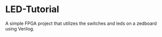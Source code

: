 # LED-Tutorial
A simple FPGA project that utilizes the switches and leds on a zedboard using Verilog.
